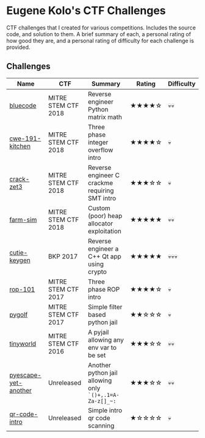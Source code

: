 # Eugene Kolo's CTF Challenges
CTF challenges that I created for various competitions. Includes the source code, and solution to 
them.
A brief summary of each, a personal rating of how good they are, and a personal rating of 
difficulty for each challenge is provided.

## Challenges
Name | CTF | Summary | Rating | Difficulty
---  | ---      | ---     | ---    | ---        |
[bluecode](bluecode) | MITRE STEM CTF 2018 | Reverse engineer Python matrix math | ★★★★☆ | 💀💀 
[cwe-191-kitchen](cwe-191-kitchen) | MITRE STEM CTF 2018 | Three phase integer overflow intro | ★★★★☆ | 💀  
[crack-zet3](crack-zet3) | MITRE STEM CTF 2018 | Reverse engineer C crackme requiring SMT intro | ★★★☆☆ | 💀
[farm-sim](farm-sim) | MITRE STEM CTF 2018 | Custom (poor) heap allocator exploitation | ★★★★★ | 💀💀 
[cutie-keygen](cutie-keygen) | BKP 2017 | Reverse engineer a C++ Qt app using crypto | ★★★★★ | 💀💀💀 
[rop-101](rop-101) | MITRE STEM CTF 2017 | Three phase ROP intro | ★★★★☆ | 💀 
[pygolf](pygolf) | MITRE STEM CTF 2017 | Simple filter based python jail | ★★☆☆☆ | 💀 
[tinyworld]() | MITRE STEM CTF 2016 | A pyjail allowing any env var to be set | ★★★☆☆ | 💀💀 
[pyescape-yet-another](pyescape-yet-another) | Unreleased | Another python jail allowing only `` `()+,.1=A-Za-z[]_~:`` | ★★★☆☆ | 💀💀
[qr-code-intro](qr-code-intro) | Unreleased | Simple intro qr code scanning | ★☆☆☆☆ | 💀
